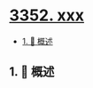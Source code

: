 # [3352. xxx](https://github.com/Tdahuyou/TNotes.leetcode/tree/main/notes/3352.%20xxx)

<!-- region:toc -->

- [1. 📝 概述](#1--概述)

<!-- endregion:toc -->

## 1. 📝 概述

